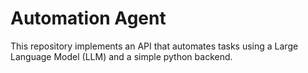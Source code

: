 # Automation Agent

This repository implements an API that automates tasks using a Large Language Model (LLM) and a simple python backend.
